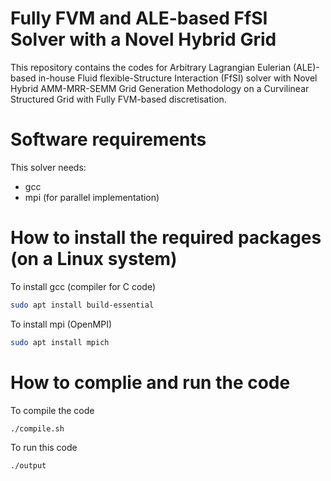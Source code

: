 # Fully FVM and ALE-based FfSI Solver with a Novel Hybrid Grid
This repository contains the codes for Arbitrary Lagrangian Eulerian (ALE)-based in-house Fluid flexible-Structure Interaction (FfSI) solver with Novel Hybrid AMM-MRR-SEMM Grid Generation Methodology on a Curvilinear Structured Grid with Fully FVM-based discretisation.

# Software requirements
This solver needs:

- gcc
- mpi (for parallel implementation)

# How to install the required packages (on a Linux system)

To install gcc (compiler for C code)

```bash
sudo apt install build-essential
```

To install mpi (OpenMPI)

```bash
sudo apt install mpich
```

# How to complie and run the code

To compile the code

```bash
./compile.sh
```
To run this code

```bash
./output
```
